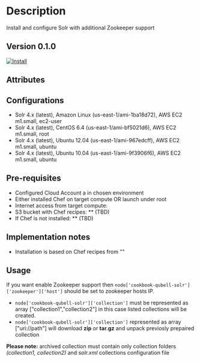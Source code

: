 Description
===========
Install and configure Solr with additional Zookeeper support

Version 0.1.0
-------------

[![Install](https://raw.github.com/qubell-bazaar/component-skeleton/master/img/install.png)](https://staging.dev.qubell.com/applications/upload?metadataUrl=https://raw.github.com/qubell-bazaar/component-solr-dev/0.1.0/meta.yml)

Attributes
----------

Configurations
--------------
 - Solr 4.x (latest), Amazon Linux (us-east-1/ami-1ba18d72), AWS EC2 m1.small, ec2-user
 - Solr 4.x (latest), CentOS 6.4 (us-east-1/ami-bf5021d6), AWS EC2 m1.small, root
 - Solr 4.x (latest), Ubuntu 12.04 (us-east-1/ami-967edcff), AWS EC2 m1.small, ubuntu
 - Solr 4.x (latest), Ubuntu 10.04 (us-east-1/ami-9f3906f6), AWS EC2 m1.small, ubuntu

Pre-requisites
--------------
 - Configured Cloud Account a in chosen environment
 - Either installed Chef on target compute OR launch under root
 - Internet access from target compute:
  - S3 bucket with Chef recipes: ** (TBD)
  - If Chef is not installed: ** (TBD)

Implementation notes
--------------------
 - Installation is based on Chef recipes from ""

Usage
-----
If you want enable Zookeeper support then `node['cookbook-qubell-solr']['zookeeper']['host']` should be set to zookeeper hosts IP.

- `node['cookbook-qubell-solr']['collection']` must be represented as array ["collection1","collection2"] in this case listed collections will be created.
- `node['cookbook-qubell-solr']['collection']` represented as array ["uri://path"] will download **zip** or **tar.gz** and unpack previosly prepaired collection

**Please note:** archived collection must contain only collection folders *(collection1, collection2)* and *solr.xml* collections configuration file 
